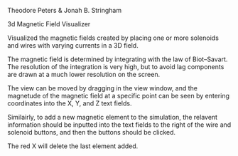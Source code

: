 Theodore Peters & Jonah B. Stringham

3d Magnetic Field Visualizer

Visualized the magnetic fields created by placing one or more solenoids and wires with varying currents in a 3D field.

The magnetic field is determined by integrating with the law of Biot–Savart. The resolution of the integration is very high, but to avoid lag components are drawn at a much lower resolution on the screen.

The view can be moved by dragging in the view window, and the magnetude of the magnetic field at a specific point can be seen by entering coordinates into the X, Y, and Z text fields.

Similairly, to add a new magnetic element to the simulation, the relavent information should be inputted into the text fields to the right of the wire and solenoid buttons, and then the buttons should be clicked.

The red X will delete the last element added.